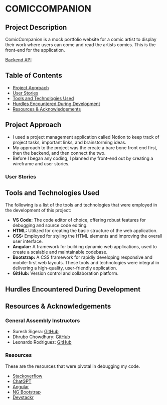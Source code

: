 # COMICCOMPANION

## Project Description
ComicCompanion is a mock portfolio website for a comic artist to display their work where users can come and read the artists comics. This is the front-end for the application.

[Backend API](https://github.com/lizabawa/comic-companion-backend)


## Table of Contents
- [Project Approach](#project-approach)
- [User Stories](#user-stories)
- [Tools and Technologies Used](#tools-and-technologies-used)
- [Hurdles Encountered During Development](#hurdles-encountered-during-development)
- [Resources & Acknowledgements](#resources--acknowledgements)

## Project Approach 
- I used a project management application called Notion to keep track of project tasks, important links, and brainstorming ideas.
- My approach to the project was the create a bare bone front end first, then the backend, and then connect the two.
- Before I began any coding, I planned my front-end out by creating a wireframe and user stories.


### User Stories


## Tools and Technologies Used

The following is a list of the tools and technologies that were employed in the development of this project:
 - **VS Code:** The code editor of choice, offering robust features for debugging and source code editing.
 - **HTML:** Utilized for creating the basic structure of the web application.
 - **CSS:** Employed for styling the HTML elements and improving the overall user interface.
 - **Angular:** A framework for building dynamic web applications, used to create a scalable and maintainable codebase.
 - **Bootstrap:** A CSS framework for rapidly developing responsive and mobile-first web layouts.
These tools and technologies were integral in delivering a high-quality, user-friendly application.
- **GitHub:** Version control and collaboration platform.


## Hurdles Encountered During Development



## Resources & Acknowledgements
### General Assembly Instructors
- Suresh Sigera: [GitHub](https://github.com/sureshmelvinsigera)
- Dhrubo Chowdhury: [GitHub](https://github.com/Dhrubo-Chowdhury)
- Leonardo Rodriguez: [GitHub](https://github.com/LRodriguez92)

### Resources
These are the resources that were pivotal in debugging my code.
- [Stackoverflow](https://stackoverflow.com/)
- [ChatGPT](https://chat.openai.com/)
- [Angular](https://angular.io/)
- [NG Bootstrap](https://ng-bootstrap.github.io/#/home)
- [Devstackr](https://www.youtube.com/watch?v=185uAxYz1dU)